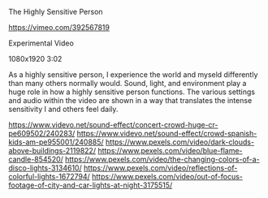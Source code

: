 The Highly Sensitive Person 

https://vimeo.com/392567819
 
Experimental Video 

1080x1920 3:02

 As a highly sensitive person, I experience the world and myseld differently than many others normally would. Sound, light, and environment play a huge role in how a highly sensitive person functions. The various settings and audio within the video are shown in a way that translates the intense sensitivity I and others feel daily. 


https://www.videvo.net/sound-effect/concert-crowd-huge-cr-pe609502/240283/
https://www.videvo.net/sound-effect/crowd-spanish-kids-am-pe955001/240885/
https://www.pexels.com/video/dark-clouds-above-buildings-2119822/
https://www.pexels.com/video/blue-flame-candle-854520/
https://www.pexels.com/video/the-changing-colors-of-a-disco-lights-3134610/
https://www.pexels.com/video/reflections-of-colorful-lights-1672794/
https://www.pexels.com/video/out-of-focus-footage-of-city-and-car-lights-at-night-3175515/


